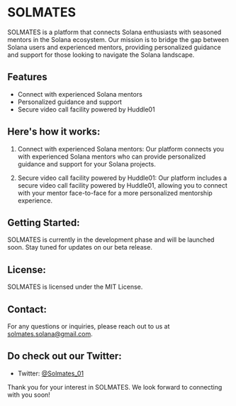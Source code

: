 # SOLMATES

SOLMATES is a platform that connects Solana enthusiasts with seasoned mentors in the Solana ecosystem. Our mission is to bridge the gap between Solana users and experienced mentors, providing personalized guidance and support for those looking to navigate the Solana landscape.

## Features

- Connect with experienced Solana mentors
- Personalized guidance and support
- Secure video call facility powered by Huddle01

## Here's how it works:

1. Connect with experienced Solana mentors:
Our platform connects you with experienced Solana mentors who can provide personalized guidance and support for your Solana projects.

2. Secure video call facility powered by Huddle01:
Our platform includes a secure video call facility powered by Huddle01, allowing you to connect with your mentor face-to-face for a more personalized mentorship experience.

## Getting Started:
SOLMATES is currently in the development phase and will be launched soon. Stay tuned for updates on our beta release.

## License:
SOLMATES is licensed under the MIT License.

## Contact:
For any questions or inquiries, please reach out to us at [solmates.solana@gmail.com](mailto:solmates.solana@gmail.com).

## Do check out our Twitter:
- Twitter: [@Solmates_01](https://twitter.com/Solmates_01)

Thank you for your interest in SOLMATES. We look forward to connecting with you soon!
